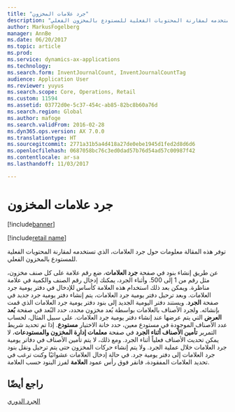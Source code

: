 ```yaml
---
title: "جرد علامات المخزون"
description: "توفر هذه المقالة معلومات حول جرد العلامات‬، الذي تستخدمه لمقارنة المحتويات الفعلية للمستودع بالمخزون الفعلي."
author: MarkusFogelberg
manager: AnnBe
ms.date: 06/20/2017
ms.topic: article
ms.prod: 
ms.service: dynamics-ax-applications
ms.technology: 
ms.search.form: InventJournalCount, InventJournalCountTag
audience: Application User
ms.reviewer: yuyus
ms.search.scope: Core, Operations, Retail
ms.custom: 11594
ms.assetid: 03772d0e-5c37-454c-ab85-82bc8b60a76d
ms.search.region: Global
ms.author: mafoge
ms.search.validFrom: 2016-02-28
ms.dyn365.ops.version: AX 7.0.0
ms.translationtype: HT
ms.sourcegitcommit: 2771a31b5a4d418a27de0ebe1945d1fed2d8d6d6
ms.openlocfilehash: 0687058bc76c3ed0dad57b76d54ad57c00987f42
ms.contentlocale: ar-sa
ms.lasthandoff: 11/03/2017

---
```


# <a name="inventory-tag-counting"></a>جرد علامات المخزون

[!include[banner](../includes/banner.md)]

[!include[retail name](../includes/retail-name.md)]


توفر هذه المقالة معلومات حول جرد العلامات‬، الذي تستخدمه لمقارنة المحتويات الفعلية للمستودع بالمخزون الفعلي.

‏‫عن طريق إنشاء بنود في صفحة **جرد العلامات**، ضع رقم علامة على كل صنف مخزون، مثل رقم من 1 إلى 500. وأثناء الجرد، يمكنك إدخال رقم الصنف والكمية في علامة مناظرة.‬ ويمكن بعد ذلك استخدام هذه العلامة كأساس للإدخال في دفتر يومية جرد العلامات. وبعد ترحيل دفتر يومية جرد العلامات، يتم إنشاء دفتر يومية جرد جديد في صفحة **الجرد**. ويستند دفتر اليومية الجديد إلى بنود دفتر يومية جرد العلامات الذي قمت بإنشائه. ولجرد الأصناف بالعلامات بواسطة بُعد مخزون محدد، حدد البُعد في صفحة **بُعد العرض** التي يتم عرضها عند إنشاء دفتر يومية جرد العلامات. على سبيل المثال، لحساب عدد الأصناف الموجودة في مستودع معين، حدد خانة الاختيار **مستودع**. إذا تم تحديد شريط التمرير **تأمين الأصناف أثناء الجرد** في صفحة **معلمات إدارة المخزون والمستودعات**، لا يمكن تحديث الأصناف فعلياً أثناء الجرد. ومع ذلك، لا يتم تأمين الأصناف في دفاتر يومية جرد العلامات خلال عملية الجرد. ولا يتم إنشاء حركات المخزون حتى يتم ترحيل ونقل بنود جرد العلامات إلى دفتر يومية جرد. في حالة إدخال العلامات عشوائيًا وكنت ترغب في تحديد العلامات المفقودة، فانقر فوق رأس عمود **العلامة** لفرز البنود حسب العلامة.

<a name="see-also"></a>راجع أيضًا
--------

[الجرد الدوري](../warehousing/cycle-counting.md)

